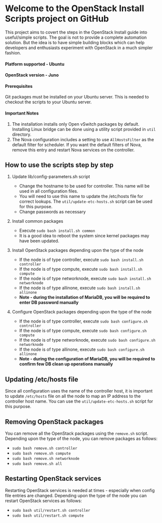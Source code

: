 # Welcome to the OpenStack Install Scripts project on GitHub

This project aims to covert the steps in the OpenStack Install guide into useful/simple scripts. The goal is not to provide a complete automation solution. But the idea is to have simple building blocks which can help developers and enthusiasts experiment with OpenStack in a much simpler fashion.

#### Platform supported - Ubuntu
#### OpenStack version - Juno
#### Prerequisites ####
Git packages must be installed on your Ubuntu server. This is needed to checkout the scripts to your Ubuntu server.

#### Important Notes ####
1. The installation installs only Open vSwitch packages by default. Installing Linux bridge can be done using a utility script provided in `util` directory.
2. The Nova configuration includes a setting to use `AllHostsFilter` as the default filter for scheduler. If you want the default filters of Nova, remove this entry and restart Nova services on the controller.

## How to use the scripts step by step ##

1. Update lib/config-parameters.sh script 
   - Change the hostname to be used for controller. This name will be used in all configuration files. 
   - You will need to use this name to update the /etc/hosts file for correct lookups. The `util/update-etc-hosts.sh` script can be used for this purpose.
   - Change passwords as necessary 

2. Install common packages
   - Execute `sudo bash install.sh common`
   - It is a good idea to reboot the system since kernel packages may have been updated.

3. Install OpenStack packages depending upon the type of the node
   - If the node is of type controller, execute `sudo bash install.sh controller`
   - If the node is of type compute, execute `sudo bash install.sh compute`
   - If the node is of type networknode, execute `sudo bash install.sh networknode`
   - If the node is of type allinone, execute `sudo bash install.sh allinone`
   - **Note - during the installation of MariaDB, you will be required to enter DB password manually**

4. Configure OpenStack packages depending upon the type of the node
   - If the node is of type controller, execute `sudo bash configure.sh controller`
   - If the node is of type compute, execute `sudo bash configure.sh compute`
   - If the node is of type networknode, execute `sudo bash configure.sh networknode`
   - If the node is of type allinone, execute `sudo bash configure.sh allinone`
   - **Note - during the configuration of MariaDB, you will be required to confirm few DB clean up operations manually** 

## Updating /etc/hosts file ##

Since all configuration uses the name of the controller host, it is important to update `/etc/hosts` file on all the node to map an IP address to the controller host name. You can use the `util/update-etc-hosts.sh` script for this purpose.

## Removing OpenStack packages ##

You can remove all the OpenStack packages using the `remove.sh` script. Depending upon the type of the node, you can remove packages as follows:
- `sudo bash remove.sh controller`
- `sudo bash remove.sh compute`
- `sudo bash remove.sh networknode`
- `sudo bash remove.sh all`

## Restarting OpenStack services ##

Restarting OpenStack services is needed at times - especially when config file entries are changed. Depending upon the type of the node you can restart OpenStack services as follows:
- `sudo bash util/restart.sh controller`
- `sudo bash util/restart.sh compute`

